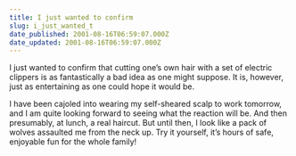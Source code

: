 ```yaml
---
title: I just wanted to confirm
slug: i_just_wanted_t
date_published: 2001-08-16T06:59:07.000Z
date_updated: 2001-08-16T06:59:07.000Z
---
```


I just wanted to confirm that cutting one’s own hair with a set of electric clippers is as fantastically a bad idea as one might suppose. It is, however, just as entertaining as one could hope it would be.

I have been cajoled into wearing my self-sheared scalp to work tomorrow, and I am quite looking forward to seeing what the reaction will be. And then presumably, at lunch, a real haircut. But until then, I look like a pack of wolves assaulted me from the neck up. Try it yourself, it’s hours of safe, enjoyable fun for the whole family!
